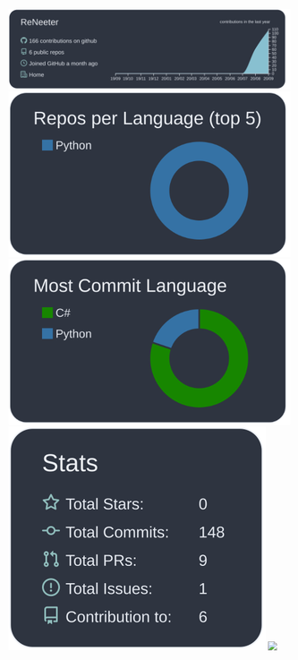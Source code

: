 [![](https://raw.githubusercontent.com/ReNeeter/ReNeeter/master/profile-summary-card-output/nord_dark/0-profile-details.svg)](https://github.com/vn7n24fzkq/github-profile-summary-cards)
[![](https://raw.githubusercontent.com/ReNeeter/ReNeeter/master/profile-summary-card-output/nord_dark/1-repos-per-language.svg)](https://github.com/vn7n24fzkq/github-profile-summary-cards)
[![](https://raw.githubusercontent.com/ReNeeter/ReNeeter/master/profile-summary-card-output/nord_dark/2-most-commit-language.svg)](https://github.com/vn7n24fzkq/github-profile-summary-cards)
[![](https://raw.githubusercontent.com/ReNeeter/ReNeeter/master/profile-summary-card-output/nord_dark/3-stats.svg)](https://github.com/vn7n24fzkq/github-profile-summary-cards)
![](https://komarev.com/ghpvc/?username=ReNeeter)